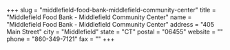 +++
slug = "middlefield-food-bank-middlefield-community-center"
title = "Middlefield Food Bank - Middlefield Community Center"
name = "Middlefield Food Bank - Middlefield Community Center"
address = "405 Main Street"
city = "Middlefield"
state = "CT"
postal = "06455"
website = ""
phone = "860-349-7121"
fax = ""
+++
